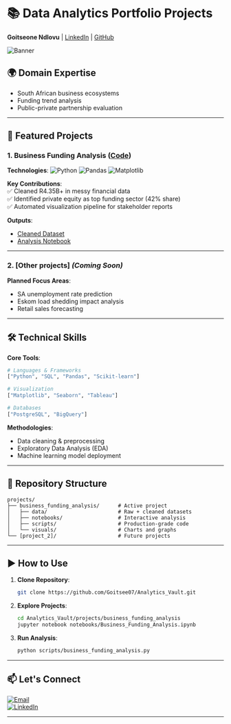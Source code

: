 # 📚 Data Analytics Portfolio Projects  
**Goitseone Ndlovu** | [LinkedIn](https://linkedin.com/in/goitseendlovu) | [GitHub](https://github.com/Goitsee07)  

![Banner](https://github.com/Goitsee07/Analytics_Vault/raw/main/projects/business_funding_analysis/visuals/top_sectors.png)  

## 🌍 Domain Expertise  
- South African business ecosystems  
- Funding trend analysis  
- Public-private partnership evaluation  

---

## 🚀 Featured Projects  

### 1. Business Funding Analysis ([Code](https://github.com/Goitsee07/Analytics_Vault/tree/main/projects/business_funding_analysis))  
**Technologies**: ![Python](https://img.shields.io/badge/Python-3.11-blue) ![Pandas](https://img.shields.io/badge/Pandas-2.0-orange) ![Matplotlib](https://img.shields.io/badge/Matplotlib-3.7-green)  

**Key Contributions**:  
✅ Cleaned R4.35B+ in messy financial data  
✅ Identified private equity as top funding sector (42% share)  
✅ Automated visualization pipeline for stakeholder reports  

**Outputs**:  
- [Cleaned Dataset](https://github.com/Goitsee07/Analytics_Vault/blob/main/projects/business_funding_analysis/data/cleaned/cleaned_business_funding.csv)  
- [Analysis Notebook](https://github.com/Goitsee07/Analytics_Vault/blob/main/projects/business_funding_analysis/notebooks/Business_Funding_Analysis.ipynb)  

---

### 2. [Other projects] *(Coming Soon)*  
**Planned Focus Areas**:  
- SA unemployment rate prediction  
- Eskom load shedding impact analysis  
- Retail sales forecasting  

---

## 🛠️ Technical Skills  
**Core Tools**:  
```python
# Languages & Frameworks
["Python", "SQL", "Pandas", "Scikit-learn"]

# Visualization
["Matplotlib", "Seaborn", "Tableau"]

# Databases
["PostgreSQL", "BigQuery"]
```

**Methodologies**:  
- Data cleaning & preprocessing  
- Exploratory Data Analysis (EDA)  
- Machine learning model deployment  

---

## 📂 Repository Structure  
```
projects/
├── business_funding_analysis/      # Active project
│   ├── data/                       # Raw + cleaned datasets
│   ├── notebooks/                  # Interactive analysis
│   ├── scripts/                    # Production-grade code
│   └── visuals/                    # Charts and graphs
└── [project_2]/                    # Future projects
```

---

## ▶️ How to Use  
1. **Clone Repository**:  
   ```bash
   git clone https://github.com/Goitsee07/Analytics_Vault.git
   ```

2. **Explore Projects**:  
   ```bash
   cd Analytics_Vault/projects/business_funding_analysis
   jupyter notebook notebooks/Business_Funding_Analysis.ipynb
   ```

3. **Run Analysis**:  
   ```bash
   python scripts/business_funding_analysis.py
   ```

---

## 📫 Let's Connect  
[![Email](https://img.shields.io/badge/Email-goitsee07%40gmail.com-red)](mailto:goitsee07@gmail.com)  
[![LinkedIn](https://img.shields.io/badge/LinkedIn-Goitseone_Dlovu-blue)](https://linkedin.com/in/goitseendlovu)  

---

